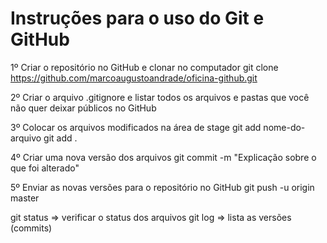 # Instruções para o uso do Git e GitHub

1º Criar o repositório no GitHub e clonar no computador
git clone https://github.com/marcoaugustoandrade/oficina-github.git

2º Criar o arquivo .gitignore e listar todos os arquivos e pastas que você não quer deixar públicos no GitHub

3º Colocar os arquivos modificados na área de stage
git add nome-do-arquivo
git add .

4º Criar uma nova versão dos arquivos
git commit -m "Explicação sobre o que foi alterado"

5º Enviar as novas versões para o repositório no GitHub
git push -u origin master

git status => verificar o status dos arquivos
git log => lista as versões (commits)